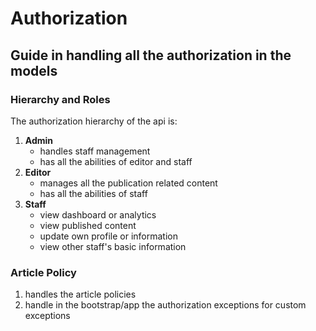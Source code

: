 # Authorization 

## Guide in handling all the authorization in the models 

### Hierarchy and Roles
The authorization hierarchy of the api is:

1. **Admin** 
   - handles staff management 
   - has all the abilities of editor and staff
2. **Editor**
   - manages all the publication related content
   - has all the abilities of staff
3. **Staff**
   - view dashboard or analytics 
   - view published content 
   - update own profile or information
   - view other staff's basic information 


### Article Policy

1. handles the article policies 
2. handle in the bootstrap/app the authorization exceptions for custom exceptions

